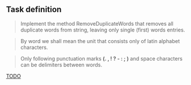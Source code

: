 ## Task definition ##

> Implement the method RemoveDuplicateWords that removes all duplicate words from string, leaving only single (first) words entries.

> By word we shall mean the unit that consists only of latin alphabet characters.

> Only following punctuation marks **(. , ! ? - : ; )** and space characters can be delimiters between words.
 
[TODO](https://github.com/EPM-RD-NETLAB/Developing-modern-web-applications-with-ASP.NET-and-Microsoft-Azure/blob/master/PadawansToDo.md)
